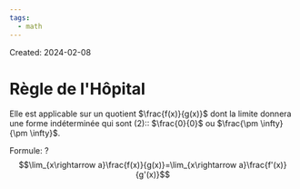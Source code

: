```yaml
---
tags:
  - math
---
```

Created: 2024-02-08

# Règle de l'Hôpital

Elle est applicable sur un quotient $\frac{f(x)}{g(x)}$ dont la limite donnera une forme indéterminée qui sont (2):: $\frac{0}{0}$ ou $\frac{\pm \infty}{\pm \infty}$.
<!--SR:!2024-02-25,10,270-->

Formule:
?
$$\lim_{x\rightarrow a}\frac{f(x)}{g(x)}=\lim_{x\rightarrow a}\frac{f'(x)}{g'(x)}$$
<!--SR:!2024-02-27,8,210-->

